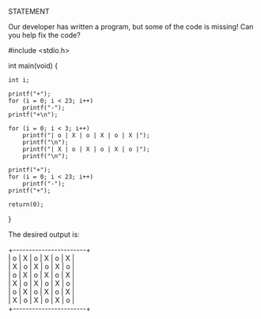 STATEMENT

Our developer has written a program, but some of the code is missing! Can you help fix the code?

#include <stdio.h>

int main(void) {

    int i;

    printf("+");
    for (i = 0; i < 23; i++)
        printf("-");
    printf("+\n");

    for (i = 0; i < 3; i++)
        printf("| o | X | o | X | o | X |");
        printf("\n");
        printf("| X | o | X | o | X | o |");
        printf("\n");

    printf("+");
    for (i = 0; i < 23; i++)
        printf("-");
    printf("+");

    return(0);
}

The desired output is:

+-----------------------+                                                       
| o | X | o | X | o | X |                                                       
| X | o | X | o | X | o |                                                       
| o | X | o | X | o | X |                                                       
| X | o | X | o | X | o |                                                       
| o | X | o | X | o | X |                                                       
| X | o | X | o | X | o |                                                       
+-----------------------+ 

